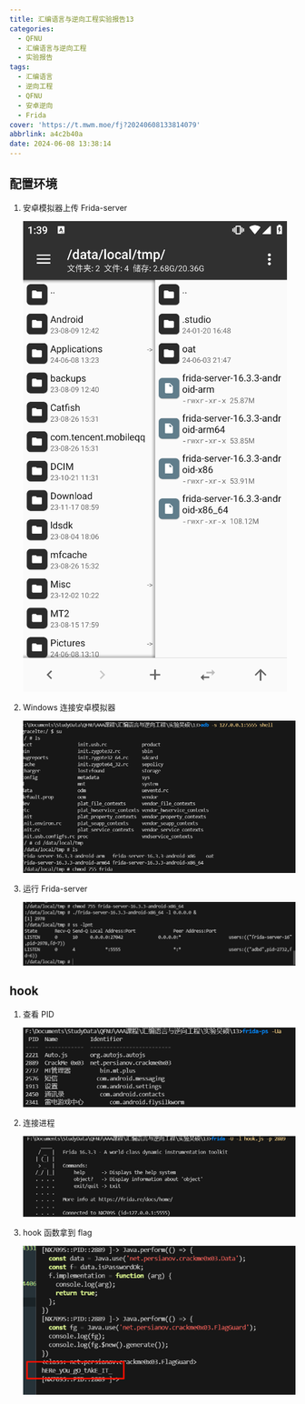 ```yaml
---
title: 汇编语言与逆向工程实验报告13
categories:
  - QFNU
  - 汇编语言与逆向工程
  - 实验报告
tags:
  - 汇编语言
  - 逆向工程
  - QFNU
  - 安卓逆向
  - Frida
cover: 'https://t.mwm.moe/fj?20240608133814079'
abbrlink: a4c2b40a
date: 2024-06-08 13:38:14
---
```


## 配置环境

1. 安卓模拟器上传 Frida-server

   ![image-20240608133927182](../img/Reverse-project/13/image-20240608133927182.png)

2. Windows 连接安卓模拟器

   ![image-20240608134102634](../img/Reverse-project/13/image-20240608134102634.png)

3. 运行 Frida-server

   ![image-20240608134230330](../img/Reverse-project/13/image-20240608134230330.png)

## hook

1. 查看 PID

   ![image-20240608134331148](../img/Reverse-project/13/image-20240608134331148.png)

2. 连接进程

   ![image-20240608134406589](../img/Reverse-project/13/image-20240608134406589.png)

3. hook 函数拿到 flag

   ![image-20240608134441787](../img/Reverse-project/13/image-20240608134441787.png)
